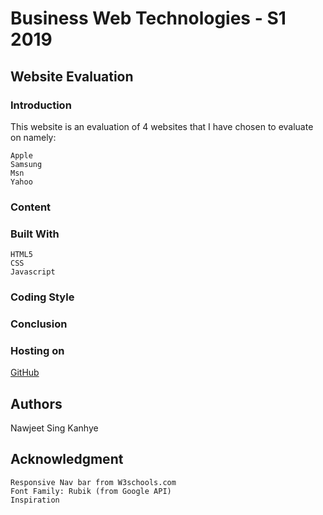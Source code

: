 # Business Web Technologies - S1 2019

## Website Evaluation

### Introduction

This website is an evaluation of 4 websites that I have chosen to evaluate on namely:

```
Apple
Samsung
Msn
Yahoo
```

### Content

### Built With

```
HTML5
CSS
Javascript
```

### Coding Style



### Conclusion



### Hosting on

[GitHub](https://github.com)

## Authors

Nawjeet Sing Kanhye

## Acknowledgment

```
Responsive Nav bar from W3schools.com
Font Family: Rubik (from Google API)
Inspiration
```